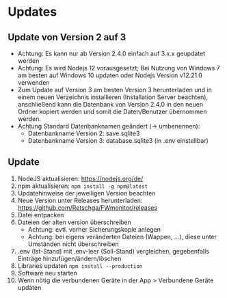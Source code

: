 # Updates

## Update von Version 2 auf 3

-   Achtung: Es kann nur ab Version 2.4.0 einfach auf 3.x.x geupdatet werden
-   Achtung: Es wird Nodejs 12 vorausgesetzt; Bei Nutzung von Windows 7 am besten auf Windows 10
    updaten oder Nodejs Version v12.21.0 verwenden
-   Zum Update auf Version 3 am besten Version 3 herunterladen und in einem neuen Verzeichnis
    installieren (Installation Server beachten), anschließend kann die Datenbank von Version 2.4.0
    in den neuen Ordner kopiert werden und somit die Daten/Benutzer übernommen werden.
-   Achtung Standard Datenbanknamen geändert (-> umbenennen):
    -   Datenbankname Version 2: save.sqlite3
    -   Datenbankname Version 3: database.sqlite3 (in .env einstellbar)

## Update

1.  NodeJS aktualisieren: https://nodejs.org/de/
2.  npm aktualisieren: `npm install -g npm@latest`
3.  Updatehinweise der jeweiligen Version beachten
4.  Neue Version unter Releases herunterladen: https://github.com/Retschga/FWmonitor/releases
5.  Datei entpacken
6.  Dateien der alten version überschreiben
    -   Achtung: evtl. vorher Sicherungskopie anlegen
    -   Achtung: bei eigens veränderten Dateien (Wappen, ...), diese unter Umständen nicht
        überschreiben
7.  .env (Ist-Stand) mit .env-leer (Soll-Stand) vergleichen, gegebenfalls Einträge
    hinzufügen/ändern/löschen
8.  Libraries updaten `npm install --production`
9.  Software neu starten
10. Wenn nötig die verbundenen Geräte in der App > Verbundene Geräte updaten

